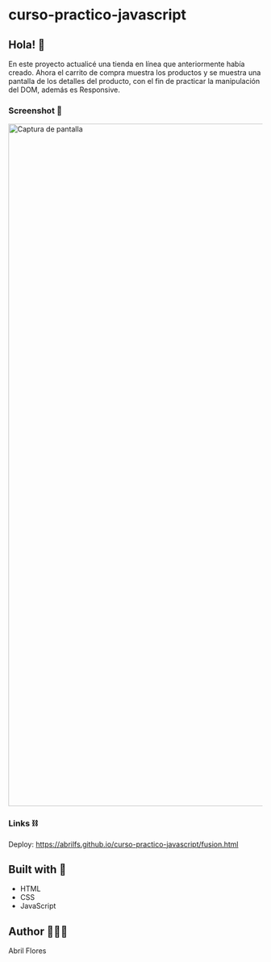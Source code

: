 # curso-practico-javascript

## Hola! 👋

En este proyecto actualicé una tienda en línea que anteriormente había creado. Ahora el carrito de compra muestra los productos y se muestra una pantalla de los detalles del producto, con el fin de practicar la manipulación del DOM, además es Responsive.

### Screenshot 📸

<img width="1353" alt="Captura de pantalla" src="https://user-images.githubusercontent.com/103142849/210458321-3747db29-2bf1-4c94-9c90-8b21687040ff.png">


### Links ⛓ 
Deploy: https://abrilfs.github.io/curso-practico-javascript/fusion.html

## Built with 🔨
- HTML
- CSS
- JavaScript

## Author 👩🏻‍💻
Abril Flores
